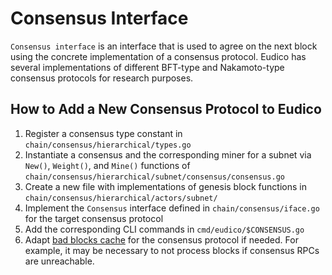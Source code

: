 # Consensus Interface

`Consensus interface` is an interface that is used to agree on the next block using the concrete implementation of a consensus protocol.
Eudico has several implementations of different BFT-type and Nakamoto-type consensus protocols for research purposes. 

## How to Add a New Consensus Protocol to Eudico
1. Register a consensus type constant in `chain/consensus/hierarchical/types.go`
2. Instantiate a consensus and the corresponding miner for a subnet via `New()`, `Weight()`, and `Mine()` functions of `chain/consensus/hierarchical/subnet/consensus/consensus.go`
3. Create a new file with implementations of genesis block functions in `chain/consensus/hierarchical/actors/subnet/`
4. Implement the `Consensus` interface defined in `chain/consensus/iface.go` for the target consensus protocol
5. Add the corresponding CLI commands in `cmd/eudico/$CONSENSUS.go`
6. Adapt [bad blocks cache](https://github.com/filecoin-project/eudico/blob/0306742e553f6bd6260332b501bb65a5bfc16a76/chain/sync.go#L725) for the consensus protocol if needed.
   For example, it may be necessary to not process blocks if consensus RPCs are unreachable.

